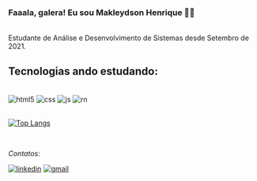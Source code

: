 ### Faaala, galera! Eu sou Makleydson Henrique 👋🏻
</br>
Estudante de Análise e Desenvolvimento de Sistemas desde Setembro de 2021.

## Tecnologias ando estudando:

<div style="display: inline_block"></br>
    <img align="center" alt="html5" src="https://img.shields.io/badge/HTML5-E34F26?style=for-the-badge&logo=html5&logoColor=white"/>
    <img align="center" alt="css" src="https://img.shields.io/badge/CSS3-1572B6?style=for-the-badge&logo=css3&logoColor=white"/>
    <img align="center" alt="js" src="https://img.shields.io/badge/JavaScript-323330?style=for-the-badge&logo=javascript&logoColor=F7DF1E"/>
    <img align="center" alt="rn" src="https://img.shields.io/badge/React_Native-20232A?style=for-the-badge&logo=react&logoColor=61DAFB"/> 
</div>
</br>

[![Top Langs](https://github-readme-stats.vercel.app/api/top-langs/?username=makleydson&layout=compact)](https://github.com/anuraghazra/github-readme-stats)

</br>

_Contatos:_

[![linkedin](https://img.shields.io/badge/LinkedIn-0077B5?style=for-the-badge&logo=linkedin&logoColor=white)](www.linkedin.com/in/makleydson)
[![gmail](https://img.shields.io/badge/Gmail-D14836?style=for-the-badge&logo=gmail&logoColor=white)](makleydson.mh@gmail.com)
